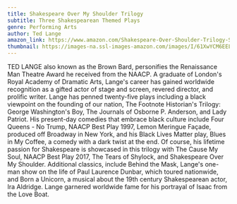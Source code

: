 ```yaml
---
title: Shakespeare Over My Shoulder Trilogy
subtitle: Three Shakespearean Themed Plays
genre: Performing Arts
author: Ted Lange
amazon_link: https://www.amazon.com/Shakespeare-Over-Shoulder-Trilogy-Shakespearean/dp/1648954383/ref=tmm_pap_swatch_0?_encoding=UTF8&qid=1642675053&sr=8-1
thumbnail: https://images-na.ssl-images-amazon.com/images/I/61XwYCM6EEL.jpg
---
```

TED LANGE also known as the Brown Bard, personifies the Renaissance Man Theatre Award he received from the NAACP. A graduate of London's Royal Academy of Dramatic Arts, Lange's career has gained worldwide recognition as a gifted actor of stage and screen, revered director, and prolific writer. Lange has penned twenty-five plays including a black viewpoint on the founding of our nation, The Footnote Historian's Trilogy: George Washington's Boy, The Journals of Osborne P. Anderson, and Lady Patriot. His present-day comedies that embrace black culture include Four Queens - No Trump, NAACP Best Play 1997, Lemon Meringue Façade, produced off Broadway in New York, and his Black Lives Matter play, Blues in My Coffee, a comedy with a dark twist at the end. Of course, his lifetime passion for Shakespeare is showcased in this trilogy with The Cause My Soul, NAACP Best Play 2017, The Tears of Shylock, and Shakespeare Over My Shoulder. Additional classics, include Behind the Mask, Lange's one-man show on the life of Paul Laurence Dunbar, which toured nationwide, and Born a Unicorn, a musical about the 19th century Shakespearean actor, Ira Aldridge. Lange garnered worldwide fame for his portrayal of Isaac from the Love Boat.